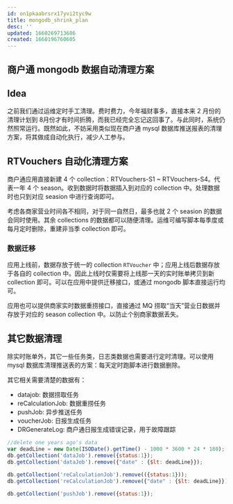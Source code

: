```yaml
---
id: on1pkaabrsrx17yvi2tyc9w
title: mongodb_shrink_plan
desc: ''
updated: 1660269713686
created: 1660196760605
---
```


## 商户通 mongodb 数据自动清理方案

## Idea

之前我们通过运维定时手工清理。费时费力，今年福财事多，直接本来 2 月份的清理计划到 8月份才有时间折腾，而我已经完全忘记这回事了。与此同时，系统仍然照常运行。既然如此，不妨采用类似现在商户通 mysql 数据库推送报表的清理方案，将其做成自动化执行，减少人工参与。

## RTVouchers 自动化清理方案

商户通应用直接新建 4 个 collection：RTVouchers-S1 ~ RTVouchers-S4。代表一年 4 个 season。收到数据时将数据插入到对应的 collection 中。处理数据时也只到对应 seasion 中进行查询即可。

考虑各商家营业时间各不相同，对于同一自然日，最多也就 2 个 seasion 的数据会同时使用。其余 collections 的数据都可以随便清理。运维可编写脚本每季度或每月定时删除，重建非当季 collection 即可。

### 数据迁移

应用上线前，数据存放于统一的 collection `RTVoucher` 中；应用上线后数据存放于各自的 collection 中。因此上线时仅需要将上线那一天的实时账单拷贝到新 collection 即可。可以在应用中提供迁移接口，或通过 mongodb 脚本直接运行均可。

应用也可以提供商家实时数据重捞接口，直接通过 MQ 捞取“当天”营业日数据并存放于对应的 season collection 中。以防止个别商家数据丢失。

## 其它数据清理

除实时账单外，其它一些任务类，日志类数据也需要进行定时清理。可以使用 mysql 数据库清理推送表的方案：每天定时跑脚本进行数据删除。

其它相关需要清楚的数据有：

- datajob: 数据捞取任务
- reCalculationJob: 数据重捞任务
- pushJob: 异步推送任务
- voucherJob: 日报生成任务
- DRGenerateLog: 商户通日报生成错误记录，用于故障跟踪

```js
//delete one years ago's data
var deadLine = new Date(ISODate().getTime() - 1000 * 3600 * 24 * 180);
db.getCollection('dataJob').remove({status:1});
db.getCollection('dataJob').remove({"date" : {$lt: deadLine}});

db.getCollection('reCalculationJob').remove(({status:1}));
db.getCollection('reCalculationJob').remove({"date" : {$lt: deadLine}});

db.getCollection('pushJob').remove({status:1});
```
